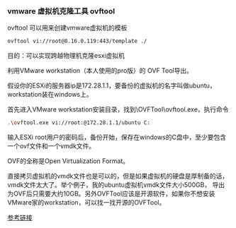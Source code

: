 ### vmware 虚拟机克隆工具 ovftool
ovftool 可以用来创建vmware虚拟机的模板

```bash
ovftool vi://root@8.16.0.119:443/template ./
```


目的：可以实现跨越物理机克隆esxi虚拟机

利用VMware workstation（本人使用的pro版）的 OVF Tool导出。

假设你的ESXi的服务器ip是172.28.1.1，要备份的虚拟机的名字叫做ubuntu，workstation装在windows上。

首先进入VMware workstation安装目录，找到\OVFTool\ovftool.exe，执行命令
```bash
.\ovftool.exe vi://root:@172.28.1.1/ubuntu C:
```


输入ESXi root用户的密码后，备份开始，保存在windows的C盘中，至少要包含一个ovf文件和一个vmdk文件。

OVF的全称是Open Virtualization Format。

直接拷贝虚拟机的vmdk文件也是可以的，但是如果虚拟机的硬盘是厚制备的话，vmdk文件太大了。举个例子，我的ubuntu虚拟机vmdk文件大小500GB，
导出为OVF后只需要大约10GB。另外OVFTool应该是开源软件，如果你不想安装VMware家的workstation，可以找一找开源的OVFTool。


[参考链接](https://blog.csdn.net/weixin_43808555/article/details/91972032)

